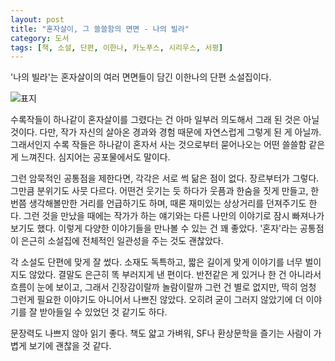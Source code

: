 ```yaml
---
layout: post
title: "혼자살이, 그 쓸쓸함의 면면 - 나의 빌라"
category: 도서
tags: [책, 소설, 단편, 이한나, 카노푸스, 시리우스, 서평]
---
```


'나의 빌라'는
혼자살이의 여러 면면들이 담긴 이한나의 단편 소설집이다.

![표지](https://lh3.googleusercontent.com/kjspKEjuctUIuBx8oj3ei0fnCWSJmZMI4-NFfzAkB_nfpsa6zRD80uaBIKt4ap-kTQgDgn2XhZTF8A=s480)

수록작들이 하나같이 혼자살이를 그렸다는 건 아마 일부러 의도해서 그래 된 것은 아닐 것이다.
다만, 작가 자신의 살아온 경과와 경험 때문에 자연스럽게 그렇게 된 게 아닐까.
그래서인지 수록 작들은 하나같이 혼자서 사는 것으로부터 묻어나오는 어떤 쓸쓸함 같은 게 느껴진다.
심지어는 공포물에서도 말이다.

그런 암묵적인 공통점을 제한다면,
각각은 서로 썩 닮은 점이 없다.
장르부터가 그렇다.
그만큼 분위기도 사뭇 다르다.
어떤건 웃기는 듯 하다가 웃픔과 한숨을 짓게 만들고,
한번쯤 생각해볼만한 거리를 언급하기도 하며,
때론 재미있는 상상거리를 던져주기도 한다.
그런 것을 만났을 때에는
작가가 하는 얘기와는 다른 나만의 이야기로 잠시 빠져나가 보기도 했다.
이렇게 다양한 이야기들을 만나볼 수 있는 건 꽤 좋았다.
'혼자'라는 공통점이 은근히 소설집에 전체적인 일관성을 주는 것도 괜찮았다.

각 소설도 단편에 맞게 잘 썼다.
소재도 독특하고,
짧은 길이게 맞게 이야기를 너무 벌이지도 않았다.
결말도 은근히 똑 부러지게 낸 편이다.
반전같은 게 있거나 한 건 아니라서 흐름이 눈에 보이고, 그래서 긴장감이랄까 놀람이랄까 그런 건 별로 없지만,
딱히 엄청 그런게 필요한 이야기도 아니어서 나쁘진 않았다.
오히려 굳이 그러지 않았기에 더 이야기를 잘 받아들일 수 있었던 것 같기도 하다.

문장력도 나쁘지 않아 읽기 좋다.
책도 얇고 가벼워,
SF나 환상문학을 즐기는 사람이 가볍게 보기에 괜찮을 것 같다.
